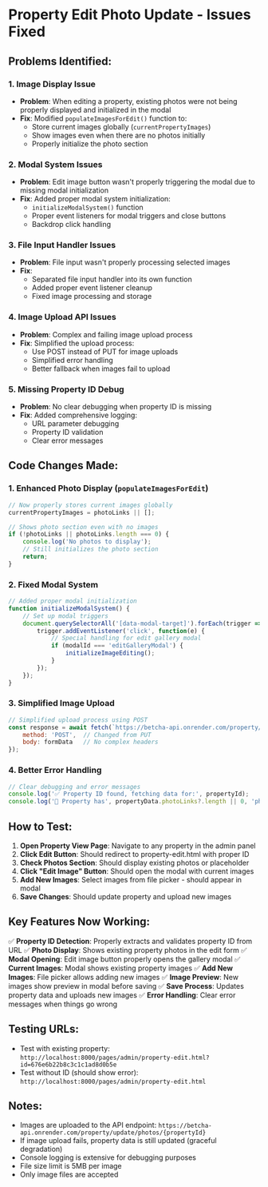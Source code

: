 # Property Edit Photo Update - Issues Fixed

## Problems Identified:

### 1. **Image Display Issue**
- **Problem**: When editing a property, existing photos were not being properly displayed and initialized in the modal
- **Fix**: Modified `populateImagesForEdit()` function to:
  - Store current images globally (`currentPropertyImages`)
  - Show images even when there are no photos initially
  - Properly initialize the photo section

### 2. **Modal System Issues**
- **Problem**: Edit image button wasn't properly triggering the modal due to missing modal initialization
- **Fix**: Added proper modal system initialization:
  - `initializeModalSystem()` function
  - Proper event listeners for modal triggers and close buttons
  - Backdrop click handling

### 3. **File Input Handler Issues**
- **Problem**: File input wasn't properly processing selected images
- **Fix**: 
  - Separated file input handler into its own function
  - Added proper event listener cleanup
  - Fixed image processing and storage

### 4. **Image Upload API Issues**  
- **Problem**: Complex and failing image upload process
- **Fix**: Simplified the upload process:
  - Use POST instead of PUT for image uploads
  - Simplified error handling
  - Better fallback when images fail to upload

### 5. **Missing Property ID Debug**
- **Problem**: No clear debugging when property ID is missing
- **Fix**: Added comprehensive logging:
  - URL parameter debugging
  - Property ID validation
  - Clear error messages

## Code Changes Made:

### 1. Enhanced Photo Display (`populateImagesForEdit`)
```javascript
// Now properly stores current images globally
currentPropertyImages = photoLinks || [];

// Shows photo section even with no images
if (!photoLinks || photoLinks.length === 0) {
    console.log('No photos to display');
    // Still initializes the photo section
    return;
}
```

### 2. Fixed Modal System
```javascript
// Added proper modal initialization
function initializeModalSystem() {
    // Set up modal triggers
    document.querySelectorAll('[data-modal-target]').forEach(trigger => {
        trigger.addEventListener('click', function(e) {
            // Special handling for edit gallery modal
            if (modalId === 'editGalleryModal') {
                initializeImageEditing();
            }
        });
    });
}
```

### 3. Simplified Image Upload
```javascript
// Simplified upload process using POST
const response = await fetch(`https://betcha-api.onrender.com/property/update/photos/${propertyId}`, {
    method: 'POST',  // Changed from PUT
    body: formData   // No complex headers
});
```

### 4. Better Error Handling
```javascript
// Clear debugging and error messages
console.log('✅ Property ID found, fetching data for:', propertyId);
console.log('📸 Property has', propertyData.photoLinks?.length || 0, 'photos');
```

## How to Test:

1. **Open Property View Page**: Navigate to any property in the admin panel
2. **Click Edit Button**: Should redirect to property-edit.html with proper ID
3. **Check Photos Section**: Should display existing photos or placeholder
4. **Click "Edit Image" Button**: Should open the modal with current images
5. **Add New Images**: Select images from file picker - should appear in modal
6. **Save Changes**: Should update property and upload new images

## Key Features Now Working:

✅ **Property ID Detection**: Properly extracts and validates property ID from URL
✅ **Photo Display**: Shows existing property photos in the edit form
✅ **Modal Opening**: Edit image button properly opens the gallery modal
✅ **Current Images**: Modal shows existing property images
✅ **Add New Images**: File picker allows adding new images
✅ **Image Preview**: New images show preview in modal before saving
✅ **Save Process**: Updates property data and uploads new images
✅ **Error Handling**: Clear error messages when things go wrong

## Testing URLs:
- Test with existing property: `http://localhost:8000/pages/admin/property-edit.html?id=676e6b22b8c3c1c1ad8d0b5e`
- Test without ID (should show error): `http://localhost:8000/pages/admin/property-edit.html`

## Notes:
- Images are uploaded to the API endpoint: `https://betcha-api.onrender.com/property/update/photos/{propertyId}`
- If image upload fails, property data is still updated (graceful degradation)
- Console logging is extensive for debugging purposes
- File size limit is 5MB per image
- Only image files are accepted
